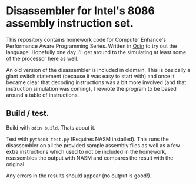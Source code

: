 # Disassembler for Intel's 8086 assembly instruction set.
This repository contains homework code for Computer Enhance's Performance Aware Programming Series. Written in [Odin](https://odin-lang.org/) to try out the language. Hopefully one day I'll get around to the simulating at least some of the processor here as well.

An old version of the disassembler is included in oldmain. This is basically a giant switch statement (because it was easy to start with) and once it became clear that decoding instructions was a bit more involved (and that instruction simulation was coming), I rewrote the program to be based around a table of instructions.

## Build / test.
Build with `odin build`. Thats about it.

Test with `python3 test.py` (Requires NASM installed). This runs the disassembler on all the provided sample assembly files as well as a few extra instructions which used to not be included in the homework, reassembles the output with NASM and compares the result with the original. 

Any errors in the results should appear (no output is good!).

